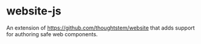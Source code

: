 # website-js

An extension of https://github.com/thoughtstem/website that adds support for authoring safe web components.
